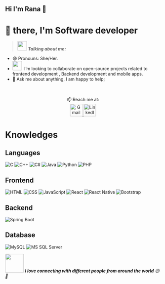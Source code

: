 ## Hi I'm Rana 👋

<!--
**rana-essameldin/rana-essameldin** is a ✨ _special_ ✨ repository because its `README.md` (this file) appears on your GitHub profile.

Here are some ideas to get you started:

- 🔭 I’m currently working on ...
- 🌱 I’m currently learning ...
- 👯 I’m looking to collaborate on ...
- 🤔 I’m looking for help with ...
- 💬 Ask me about ...
- 📫 How to reach me: ...
- 😄 Pronouns: ...
- ⚡ Fun fact: ...
-->
# 🖖 there, I'm  Software developer 




> <img src="https://media.giphy.com/media/ObNTw8Uzwy6KQ/giphy.gif" width="30px">&nbsp;***Talking about me:***

- 😄 Pronouns: She/Her.
- <img src="https://media.giphy.com/media/7TcdtHOCxo3meUvPgj/giphy.gif" width="30px">&nbsp; I’m looking to collaborate on open-source projects related to frontend development , Backend development and mobile apps.
- 💬 Ask me about anything, I am happy to help;

<br>
<br>
<div align="center">
📫 Reach me at:<br>
<!-- Gmail Logo -->
<a href="rana.essameldin111@gmail.com" target="_blank">
  <img src="https://upload.wikimedia.org/wikipedia/commons/7/7e/Gmail_icon_%282020%29.svg" alt="Gmail" width="40px">
</a>

<!-- LinkedIn Logo -->
<a href="https://www.linkedin.com/in/rana-essam-a3195b25b/" target="_blank">
  <img src="https://upload.wikimedia.org/wikipedia/commons/f/f8/LinkedIn_icon_circle.svg" alt="LinkedIn" width="40px">
</a>


</div>
  
#  Knowledges

## Languages
![C](https://img.shields.io/badge/-C-%2300599C?style=flat-square&logo=c&logoColor=ffffff)
![C++](https://img.shields.io/badge/-C++-%2300599C?style=flat-square&logo=c%2B%2B&logoColor=ffffff)
![C#](https://img.shields.io/badge/-C%23-%23239120?style=flat-square&logo=c-sharp&logoColor=ffffff)
![Java](https://img.shields.io/badge/-Java-%23ED8B00?style=flat-square&logo=java&logoColor=ffffff)
![Python](https://img.shields.io/badge/-Python-%233776AB?style=flat-square&logo=python&logoColor=ffffff)
![PHP](https://img.shields.io/badge/-PHP-777BB4?style=flat-square&logo=php&logoColor=ffffff)


## Frontend
![HTML](https://img.shields.io/badge/-HTML-%23E44D27?style=flat-square&logo=html5&logoColor=ffffff)
![CSS](https://img.shields.io/badge/-CSS-%231572B6?style=flat-square&logo=css3)
![JavaScript](https://img.shields.io/badge/-JavaScript-black?style=flat-square&logo=javascript)
![React](https://img.shields.io/badge/-React-%23282C34?style=flat-square&logo=react)
![React Native](https://img.shields.io/badge/-React%20Native-%23282C34?style=flat-square&logo=react)
![Bootstrap](https://img.shields.io/badge/-Bootstrap-563D7C?style=flat-square&logo=bootstrap)


## Backend
![Spring Boot](https://img.shields.io/badge/-Spring%20Boot-%236DB33F?style=flat-square&logo=spring-boot)


## Database
![MySQL](https://img.shields.io/badge/-MySQL-black?style=flat-square&logo=mysql)
![MS SQL Server](http://img.shields.io/badge/-MS%20SQL%20Server-CC2927?style=flat-square&logo=microsoft-sql-server&logoColor=ffffff)


<!--<img alt="Rana's github stats" src="https://github-readme-stats.vercel.app/api?username=rana-essameldin&&show_icons=true&title_color=ffffff&icon_color=bb2acf&text_color=daf7dc&bg_color=151515" >

<img src = "https://github-readme-stats.vercel.app/api/top-langs/?username=rana-essameldin&show_icons=true&layout=compact&theme=great-gatsby" alt="Most Used Languages">
-->


<img src="https://media.giphy.com/media/LnQjpWaON8nhr21vNW/giphy.gif" width="60"> <em><b>I love connecting with different people from around the world</b> 😊 💜</em>

